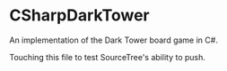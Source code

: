 # CSharpDarkTower
An implementation of the Dark Tower board game in C#.

Touching this file to test SourceTree's ability to push.
